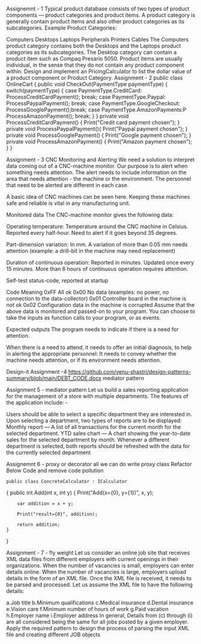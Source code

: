 Assignemnt - 1
Typical product database consists of two types of product components — product categories and product items. A product category is generally contain product items and also other product categories as its subcategories. Example Product Categories:

Computers
Desktops
Laptops
Peripherals
Printers
Cables The Computers product category contains both the Desktops and the Laptops product categories as its subcategories. The Desktop category can contain a product item such as Compaq Presario 5050. Product items are usually individual, in the sense that they do not contain any product component within. Design and implement an PricingCalculator to list the dollar value of a product component or Product Category.
Assignment - 2
public class OnlineCart
{
    public void CheckOut(PaymentType paymentType)
    {
        switch(paymentType)
        {
            case PaymentType.CreditCard:
                    ProcessCreditCardPayment();
                    break;
            case PaymentType.Paypal:
                    ProcessPaypalPayment();
                    break;
            case PaymentType.GoogleCheckout:
                    ProcessGooglePayment();break;
            case PaymentType.AmazonPayments:P
                    ProcessAmazonPayment();
                    break;
        }
    }
    private void ProcessCreditCardPayment()
    {
        Print("Credit card payment chosen");
    }
    private void ProcessPaypalPayment(){
        Print("Paypal payment chosen");
    }
    private void ProcessGooglePayment()
    {
        Print("Google payment chosen");
    }
    private void ProcessAmazonPayment()
    {
        Print("Amazon payment chosen");
    }
}


Assignment - 3
CNC Monitoring and Alerting
We need a solution to interpret data coming out of a CNC-machine monitor. Our purpose is to alert when something needs attention. The alert needs to include information on the area that needs attention - the machine or the environment. The personnel that need to be alerted are different in each case.

A basic idea of CNC machines can be seen here. Keeping these machines safe and reliable is vital in any manufacturing unit.

Monitored data
The CNC-machine monitor gives the following data:

Operating temperature: Temperature around the CNC machine in Celsius. Reported every half-hour. Need to alert if it goes beyond 35 degrees.

Part-dimension variation: In mm. A variation of more than 0.05 mm needs attention (example: a drill-bit in the machine may need replacement)

Duration of continuous operation: Reported in minutes. Updated once every 15 minutes. More than 6 hours of continuous operation requires attention.

Self-test status-code, reported at startup

Code	Meaning
0xFF	All ok
0x00	No data (examples: no power, no connection to the data-collector)
0x01	Controller board in the machine is not ok
0x02	Configuration data in the machine is corrupted
Assume that the above data is monitored and passed-on to your program. You can choose to take the inputs as function calls to your program, or as events.

Expected outputs
The program needs to indicate if there is a need for attention.

When there is a need to attend, it needs to offer an initial diagnosis, to help in alerting the appropriate personnel: It needs to convey whether the machine needs attention, or if its environment needs attention.

Design-it
Assignment -4
https://github.com/venu-shastri/design-patterns-summary/blob/main/DEBT_CODE.docx
  mediator pattern
  
  
Assignment 5 - mediator pattern
Let us build a sales reporting application for the management of a store with multiple departments. The features of the application include: - 

Users should be able to select a specific department they are interested in.
Upon selecting a department, two types of reports are to be displayed:
Monthly report — A list of all transactions for the current month for the selected department.
YTD sales chart — A chart showing the year-to-date sales for the selected department by month. Whenever a different department is selected, both reports should be refreshed with the data for the currently selected department


Assignemnt 6 - proxy or decorator all we can do write proxy class
Refactor Below Code and remove code pollution

	public class ConcreteCalculator : ICalculator
{
    public int Add(int x, int y)
    {
        Print("Add(x={0}, y={1})", x, y);

        var addition = x + y;

        Print("result={0}", addition);

        return addition;
    }
}


Assignment - 7 - fly weight 
Let us consider an online job site that receives XML data files from different employers with current openings in their organizations. When the number of vacancies is small, employers can enter details online. When the number of vacancies is large, employers upload details in the form of an XML file. Once the XML file is received, it needs to be parsed and processed. Let us assume the XML file to have the following details:

a.Job title
b.Minimum qualifications
c.Medical insurance
d.Dental insurance
e.Vision care
f.Minimum number of hours of work
g.Paid vacation
h.Employer name
i.Employer address In general, Details from (c) through (i) are all considered being the same for all jobs posted by a given employer. Apply the required pattern to design the process of parsing the input XML file and creating different JOB objects
